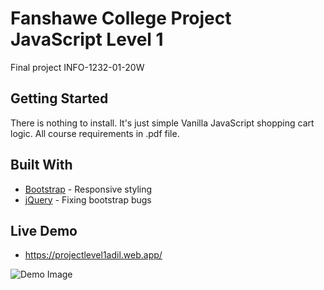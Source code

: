 # Fanshawe College Project JavaScript Level 1
Final project INFO-1232-01-20W

## Getting Started

There is nothing to install. It's just simple Vanilla JavaScript shopping cart logic. All course requirements in .pdf file.

## Built With

* [Bootstrap](https://getbootstrap.com/) - Responsive styling  
* [jQuery](https://jquery.com/) - Fixing bootstrap bugs 


## Live Demo 


* https://projectlevel1adil.web.app/

![Demo Image](https://sun9-31.userapi.com/IQT0FqLPH0Q_CRW-OtMxLZIB1UCHT_gPx2d36w/B7YUbJ86qeQ.jpg)
